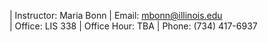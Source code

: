 | Instructor: Maria Bonn
| Email: mbonn@illinois.edu		
| Office: LIS 338
| Office Hour: TBA
| Phone: (734) 417-6937
